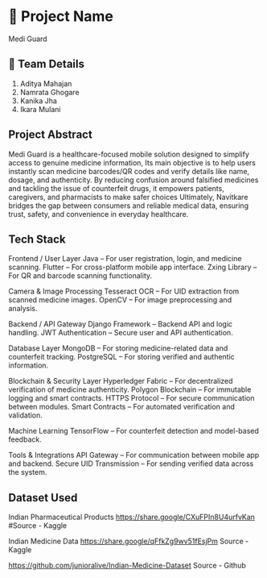 # 🧠 Project Name
Medi Guard

## 👥 Team Details  
1.  Aditya Mahajan
2.  Namrata Ghogare
3.  Kanika Jha
4.  Ikara Mulani  


##  Project Abstract  
Medi Guard is a healthcare-focused mobile solution designed to simplify access to genuine medicine information,
Its main objective is to help users instantly scan medicine barcodes/QR codes and verify details like name, dosage, and authenticity.
By reducing confusion around falsified medicines and tackling the issue of counterfeit drugs, it empowers patients, caregivers, and pharmacists to make safer choices
Ultimately, Navitkare bridges the gap between consumers and reliable medical data, ensuring trust, safety, and convenience in everyday healthcare.

##  Tech Stack  
Frontend / User Layer
Java – For user registration, login, and medicine scanning.
Flutter – For cross-platform mobile app interface.
Zxing Library – For QR and barcode scanning functionality.

 Camera & Image Processing
Tesseract OCR – For UID extraction from scanned medicine images.
OpenCV – For image preprocessing and analysis.

 Backend / API Gateway
Django Framework – Backend API and logic handling.
JWT Authentication – Secure user and API authentication.

 Database Layer
MongoDB – For storing medicine-related data and counterfeit tracking.
PostgreSQL – For storing verified and authentic information.

 Blockchain & Security Layer
Hyperledger Fabric – For decentralized verification of medicine authenticity.
Polygon Blockchain – For immutable logging and smart contracts.
HTTPS Protocol – For secure communication between modules.
Smart Contracts – For automated verification and validation.

 Machine Learning
TensorFlow – For counterfeit detection and model-based feedback.

 Tools & Integrations
API Gateway – For communication between mobile app and backend.
Secure UID Transmission – For sending verified data across the system.

##  Dataset Used  
Indian Pharmaceutical Products https://share.google/CXuFPIn8U4urfvKan  #Source - Kaggle

Indian Medicine Data https://share.google/qFfkZg9wv51fEsjPm  Source - Kaggle

https://github.com/junioralive/Indian-Medicine-Dataset    Source - Github
